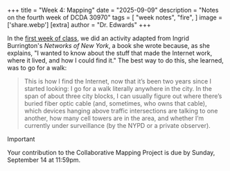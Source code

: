 +++
title = "Week 4: Mapping"
date = "2025-09-09"
description = "Notes on the fourth week of DCDA 30970"
tags = [
    "week notes",
    "fire",
]
image = ['share.webp']
[extra]
  author = "Dr. Edwards"
+++

In the [first week of class](../week-01), we did an activity adapted from Ingrid Burrington's *Networks of New York*, a book she wrote because, as she explains, "I wanted to know about the stuff that made the Internet work, where it lived, and how I could find it." The best way to do this, she learned, was to go for a walk:

> This is how I find the Internet, now that it’s been two years since I started looking: I go for a walk literally anywhere in the city. In the span of about three city blocks, I can usually figure out where there’s buried fiber optic cable (and, sometimes, who owns that cable), which devices hanging above traffic intersections are talking to one another, how many cell towers are in the area, and whether I’m currently under surveillance (by the NYPD or a private observer).



> [!IMPORTANT]
> Your contribution to the Collaborative Mapping Project is due by Sunday, September 14 at 11:59pm. 